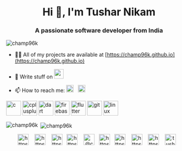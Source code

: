
<link rel="stylesheet" href="../css/social-circles.min.css">

<h1 align="center">Hi 👋, I'm Tushar Nikam</h1>
<h3 align="center">A passionate software developer from India</h3>

<p align="left"> <img src="https://komarev.com/ghpvc/?username=champ96k" alt="champ96k" /> </p>

- 👨‍💻 All of my projects are available at [https://champ96k.github.io](https://champ96k.github.io)

- 📝 Write stuff on <a href="https://medium.com/@champ96k"><img height="26" src="https://miro.medium.com/max/470/1*3BP9i12zmh99F4fyjUdi3w.png"></a>

- 📫 How to reach me:    <a href="https://twitter.com/champ_96k"><img height="20" src="https://github.com/WaylonWalker/WaylonWalker/blob/main/icon/twitter.png?raw=true"></a>&nbsp;&nbsp; <a href="https://www.linkedin.com/in/tushar-nikam-a29a97131/"><img height="20" src="https://github.com/WaylonWalker/WaylonWalker/blob/main/icon/linkedin.png?raw=true"></a>



<p align="left"><img src="https://devicons.github.io/devicon/devicon.git/icons/c/c-original.svg" alt="c" width="40" height="40"/> <img src="https://devicons.github.io/devicon/devicon.git/icons/cplusplus/cplusplus-original.svg" alt="cplusplus" width="40" height="40"/> <img src="https://www.vectorlogo.zone/logos/dartlang/dartlang-icon.svg" alt="dart" width="40" height="40"/> <img src="https://www.vectorlogo.zone/logos/firebase/firebase-icon.svg" alt="firebase" width="40" height="40"/> <img src="https://www.vectorlogo.zone/logos/flutterio/flutterio-icon.svg" alt="flutter" width="40" height="40"/> <img src="https://www.vectorlogo.zone/logos/git-scm/git-scm-icon.svg" alt="git" width="40" height="40"/> <img src="https://devicons.github.io/devicon/devicon.git/icons/linux/linux-original.svg" alt="linux" width="40" height="40"/></p>

<p><img align="left" src="https://github-readme-stats.vercel.app/api/top-langs/?username=champ96k&layout=compact&hide=html" alt="champ96k" /></p>

<p>&nbsp;<img align="center" src="https://github-readme-stats.vercel.app/api?username=champ96k&show_icons=true" alt="champ96k" /></p>

<p align="center">
<a href="https://twitter.com/champ_96k" target="blank"><img align="center" src="https://freepngimg.com/thumb/twitter/7-2-twitter-picture.png" alt="https://twitter.com/champ_96k" height="30" width="30" /></a> &nbsp;&nbsp;
<a href="https://www.linkedin.com/in/tushar-nikam-a29a97131/" target="blank"><img align="center" src="http://pngimg.com/uploads/linkedIn/linkedIn_PNG38.png" alt="https://www.linkedin.com/in/tushar-nikam-a29a97131/" height="30" width="30" /></a> &nbsp;&nbsp;
<a href="https://stackoverflow.com/users/11157840/champ-96k" target="blank"><img align="center" src="https://www.iconsdb.com/icons/preview/orange/stackoverflow-6-xxl.png" alt="https://stackoverflow.com/users/11157840/champ-96k" height="30" width="30" /></a>&nbsp;&nbsp;
<a href="https://dribbble.com/champ96k" target="blank"><img align="center" src="https://cdn.freebiesupply.com/logos/large/2x/dribbble-icon-1-logo-png-transparent.png" alt="https://dribbble.com/champ96k" height="30" width="30" /></a> &nbsp;&nbsp;
<a href="https://medium.com/@champ96k" target="blank"><img align="center" src="https://cdn.jsdelivr.net/npm/simple-icons@3.0.1/icons/medium.svg" alt="@champ96k" height="30" width="30" /></a>&nbsp;&nbsp;
<a href="https://www.youtube.com/channel/UCX0BgQCgPVMxM5KAe2IRYNg/videos?view_as=subscriber" target="blank"><img align="center" src="https://1.bp.blogspot.com/-KMQ1apsoGXc/XeI_12uOXzI/AAAAAAAAF4I/kM644FmfGmsq0ZS5aG_OLKsOLllAAaIUQCLcBGAsYHQ/s1600/Youtube-logo-2342x1642-px.png" alt="https://www.youtube.com/channel/UCX0BgQCgPVMxM5KAe2IRYNg/videos?view_as=subscriber" height="30" width="30" /></a>&nbsp;&nbsp;
<a href="https://www.hackerrank.com/tusharnikam2021" target="blank"><img align="center" src="https://upload.wikimedia.org/wikipedia/commons/6/65/HackerRank_logo.png" alt="https://www.hackerrank.com/tusharnikam2021" height="30" width="30" /></a> &nbsp;&nbsp;
<a href="https://leetcode.com/tusharnikam2021/" target="blank"><img align="center" src="https://upload.wikimedia.org/wikipedia/commons/1/19/LeetCode_logo_black.png" alt="https://leetcode.com/tusharnikam2021/" height="30" width="30" /></a> &nbsp;&nbsp;
<a href="https://www.hackerearth.com/@tusharnikam2021" target="blank"><img align="center" src="https://upload.wikimedia.org/wikipedia/commons/e/e8/HackerEarth_logo.png" alt="https://www.hackerearth.com/@tusharnikam2021" height="30" width="30" /></a> &nbsp;&nbsp;
<a href="https://auth.geeksforgeeks.org/user/tusharnikam/practice/" target="blank"><img align="center" src="https://media.geeksforgeeks.org/wp-content/cdn-uploads/gfg_200X200.png" alt="tusharnikam" height="30" width="30" /></a> &nbsp;&nbsp;
</p>
 
